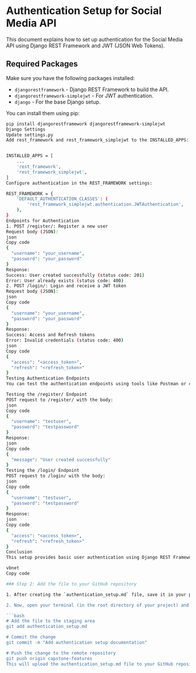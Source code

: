 # Authentication Setup for Social Media API

This document explains how to set up authentication for the Social Media API using Django REST Framework and JWT (JSON Web Tokens).

## Required Packages

Make sure you have the following packages installed:

- `djangorestframework` - Django REST Framework to build the API.
- `djangorestframework-simplejwt` - For JWT authentication.
- `django` - For the base Django setup.

You can install them using pip:

```bash
pip install djangorestframework djangorestframework-simplejwt
Django Settings
Update settings.py
Add rest_framework and rest_framework_simplejwt to the INSTALLED_APPS:


INSTALLED_APPS = [
    ...
    'rest_framework',
    'rest_framework_simplejwt',
]
Configure authentication in the REST_FRAMEWORK settings:

REST_FRAMEWORK = {
    'DEFAULT_AUTHENTICATION_CLASSES': (
        'rest_framework_simplejwt.authentication.JWTAuthentication',
    ),
}
Endpoints for Authentication
1. POST /register/: Register a new user
Request body (JSON):
json
Copy code
{
  "username": "your_username",
  "password": "your_password"
}
Response:
Success: User created successfully (status code: 201)
Error: User already exists (status code: 400)
2. POST /login/: Login and receive a JWT token
Request body (JSON):
json
Copy code
{
  "username": "your_username",
  "password": "your_password"
}
Response:
Success: Access and Refresh tokens
Error: Invalid credentials (status code: 400)
json
Copy code
{
  "access": "<access_token>",
  "refresh": "<refresh_token>"
}
Testing Authentication Endpoints
You can test the authentication endpoints using tools like Postman or curl.

Testing the /register/ Endpoint
POST request to /register/ with the body:
json
Copy code
{
  "username": "testuser",
  "password": "testpassword"
}
Response:
json
Copy code
{
  "message": "User created successfully"
}
Testing the /login/ Endpoint
POST request to /login/ with the body:
json
Copy code
{
  "username": "testuser",
  "password": "testpassword"
}
Response:
json
Copy code
{
  "access": "<access_token>",
  "refresh": "<refresh_token>"
}
Conclusion
This setup provides basic user authentication using Django REST Framework with JWT tokens. The register and login endpoints allow users to create accounts and authenticate using tokens. You can use Postman or curl to test these authentication endpoints.

vbnet
Copy code

### Step 2: Add the file to your GitHub repository

1. After creating the `authentication_setup.md` file, save it in your project's root directory or wherever you keep documentation files (e.g., `/docs` folder).

2. Now, open your terminal (in the root directory of your project) and run the following Git commands to add, commit, and push the file to your repository:

```bash
# Add the file to the staging area
git add authentication_setup.md

# Commit the change
git commit -m "Add authentication setup documentation"

# Push the change to the remote repository
git push origin capstone-features
This will upload the authentication_setup.md file to your GitHub repository.










